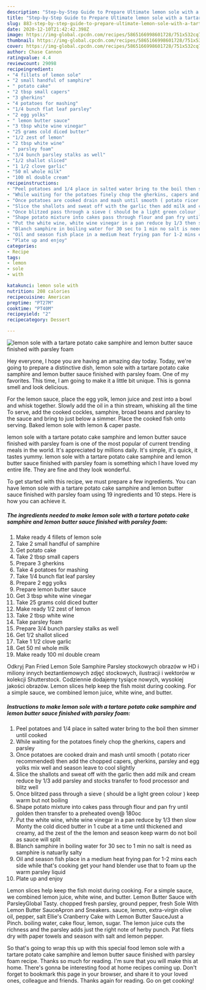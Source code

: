 ```yaml
---
description: "Step-by-Step Guide to Prepare Ultimate lemon sole with a tartare potato cake samphire and lemon butter sauce finished with parsley foam"
title: "Step-by-Step Guide to Prepare Ultimate lemon sole with a tartare potato cake samphire and lemon butter sauce finished with parsley foam"
slug: 883-step-by-step-guide-to-prepare-ultimate-lemon-sole-with-a-tartare-potato-cake-samphire-and-lemon-butter-sauce-finished-with-parsley-foam
date: 2020-12-10T21:42:42.398Z
image: https://img-global.cpcdn.com/recipes/5865166998601728/751x532cq70/lemon-sole-with-a-tartare-potato-cake-samphire-and-lemon-butter-sauce-finished-with-parsley-foam-recipe-main-photo.jpg
thumbnail: https://img-global.cpcdn.com/recipes/5865166998601728/751x532cq70/lemon-sole-with-a-tartare-potato-cake-samphire-and-lemon-butter-sauce-finished-with-parsley-foam-recipe-main-photo.jpg
cover: https://img-global.cpcdn.com/recipes/5865166998601728/751x532cq70/lemon-sole-with-a-tartare-potato-cake-samphire-and-lemon-butter-sauce-finished-with-parsley-foam-recipe-main-photo.jpg
author: Chase Cannon
ratingvalue: 4.4
reviewcount: 29098
recipeingredient:
- "4 fillets of lemon sole"
- "2 small handful of samphire"
- " potato cake"
- "2 tbsp small capers"
- "3 gherkins"
- "4 potatoes for mashing"
- "1/4 bunch flat leaf parsley"
- "2 egg yolks"
- " lemon butter sauce"
- "3 tbsp white wine vinegar"
- "25 grams cold diced butter"
- "1/2 zest of lemon"
- "2 tbsp white wine"
- " parsley foam"
- "3/4 bunch parsley stalks as well"
- "1/2 shallot sliced"
- "1 1/2 clove garlic"
- "50 ml whole milk"
- "100 ml double cream"
recipeinstructions:
- "Peel potatoes and 1/4 place in salted water bring to the boil then simmer until cooked"
- "While waiting for the potatoes finely chop the gherkins, capers and parsley"
- "Once potatoes are cooked drain and mash until smooth ( potato ricer recommended) then add the chopped capers, gherkins, parsley and egg yolks mix well and season leave to cool slightly"
- "Slice the shallots and sweat off with the garlic then add milk and cream reduce by 1/3 add parsley and stocks transfer to food processor and blitz well"
- "Once blitzed pass through a sieve ( should be a light green colour ) keep warm but not boiling"
- "Shape potato mixture into cakes pass through flour and pan fry until golden then transfer to a preheated oven@ 180oc"
- "Put the white wine, white wine vinegar in a pan reduce by 1/3 then slow Monty the cold diced butter in 1 cube at a time until thickened and creamy, ad the zest of the the lemon and season keep warm do not boil as sauce will split"
- "Blanch samphire in boiling water for 30 sec to 1 min no salt is need as samphire is natuarlly salty"
- "Oil and season fish place in a medium heat frying pan for 1-2 mins each side while that&#39;s cooking get your hand blender use that to foam up the warm parsley liquid"
- "Plate up and enjoy"
categories:
- Recipe
tags:
- lemon
- sole
- with

katakunci: lemon sole with 
nutrition: 208 calories
recipecuisine: American
preptime: "PT27M"
cooktime: "PT40M"
recipeyield: "2"
recipecategory: Dessert

---
```



![lemon sole with a tartare potato cake samphire and lemon butter sauce finished with parsley foam](https://img-global.cpcdn.com/recipes/5865166998601728/751x532cq70/lemon-sole-with-a-tartare-potato-cake-samphire-and-lemon-butter-sauce-finished-with-parsley-foam-recipe-main-photo.jpg)

Hey everyone, I hope you are having an amazing day today. Today, we're going to prepare a distinctive dish, lemon sole with a tartare potato cake samphire and lemon butter sauce finished with parsley foam. One of my favorites. This time, I am going to make it a little bit unique. This is gonna smell and look delicious.

For the lemon sauce, place the egg yolk, lemon juice and zest into a bowl and whisk together. Slowly add the oil in a thin stream, whisking all the time To serve, add the cooked cockles, samphire, broad beans and parsley to the sauce and bring to just below a simmer. Place the cooked fish onto serving. Baked lemon sole with lemon &amp; caper paste.

lemon sole with a tartare potato cake samphire and lemon butter sauce finished with parsley foam is one of the most popular of current trending meals in the world. It's appreciated by millions daily. It's simple, it's quick, it tastes yummy. lemon sole with a tartare potato cake samphire and lemon butter sauce finished with parsley foam is something which I have loved my entire life. They are fine and they look wonderful.


To get started with this recipe, we must prepare a few ingredients. You can have lemon sole with a tartare potato cake samphire and lemon butter sauce finished with parsley foam using 19 ingredients and 10 steps. Here is how you can achieve it.

<!--inarticleads1-->

##### The ingredients needed to make lemon sole with a tartare potato cake samphire and lemon butter sauce finished with parsley foam:

1. Make ready 4 fillets of lemon sole
1. Take 2 small handful of samphire
1. Get  potato cake
1. Take 2 tbsp small capers
1. Prepare 3 gherkins
1. Take 4 potatoes for mashing
1. Take 1/4 bunch flat leaf parsley
1. Prepare 2 egg yolks
1. Prepare  lemon butter sauce
1. Get 3 tbsp white wine vinegar
1. Take 25 grams cold diced butter
1. Make ready 1/2 zest of lemon
1. Take 2 tbsp white wine
1. Take  parsley foam
1. Prepare 3/4 bunch parsley stalks as well
1. Get 1/2 shallot sliced
1. Take 1 1/2 clove garlic
1. Get 50 ml whole milk
1. Make ready 100 ml double cream


Odkryj Pan Fried Lemon Sole Samphire Parsley stockowych obrazów w HD i miliony innych beztantiemowych zdjęć stockowych, ilustracji i wektorów w kolekcji Shutterstock. Codziennie dodajemy tysiące nowych, wysokiej jakości obrazów. Lemon slices help keep the fish moist during cooking. For a simple sauce, we combined lemon juice, white wine, and butter. 

<!--inarticleads2-->

##### Instructions to make lemon sole with a tartare potato cake samphire and lemon butter sauce finished with parsley foam:

1. Peel potatoes and 1/4 place in salted water bring to the boil then simmer until cooked
1. While waiting for the potatoes finely chop the gherkins, capers and parsley
1. Once potatoes are cooked drain and mash until smooth ( potato ricer recommended) then add the chopped capers, gherkins, parsley and egg yolks mix well and season leave to cool slightly
1. Slice the shallots and sweat off with the garlic then add milk and cream reduce by 1/3 add parsley and stocks transfer to food processor and blitz well
1. Once blitzed pass through a sieve ( should be a light green colour ) keep warm but not boiling
1. Shape potato mixture into cakes pass through flour and pan fry until golden then transfer to a preheated oven@ 180oc
1. Put the white wine, white wine vinegar in a pan reduce by 1/3 then slow Monty the cold diced butter in 1 cube at a time until thickened and creamy, ad the zest of the the lemon and season keep warm do not boil as sauce will split
1. Blanch samphire in boiling water for 30 sec to 1 min no salt is need as samphire is natuarlly salty
1. Oil and season fish place in a medium heat frying pan for 1-2 mins each side while that&#39;s cooking get your hand blender use that to foam up the warm parsley liquid
1. Plate up and enjoy


Lemon slices help keep the fish moist during cooking. For a simple sauce, we combined lemon juice, white wine, and butter. Lemon Butter Sauce with ParsleyGlobal Tasty. chopped fresh parsley, ground pepper, fresh Sole With Lemon Butter SauceApron and Sneakers. sauce, lemon, extra-virgin olive oil, pepper, salt Ellie&#39;s Cranberry Cake with Lemon Butter SauceJust a Pinch. boiling water, cake flour, lemon, sugar. The lemon juice cuts the richness and the parsley adds just the right note of herby punch. Pat filets dry with paper towels and season with salt and lemon pepper. 

So that's going to wrap this up with this special food lemon sole with a tartare potato cake samphire and lemon butter sauce finished with parsley foam recipe. Thanks so much for reading. I'm sure that you will make this at home. There's gonna be interesting food at home recipes coming up. Don't forget to bookmark this page in your browser, and share it to your loved ones, colleague and friends. Thanks again for reading. Go on get cooking!
